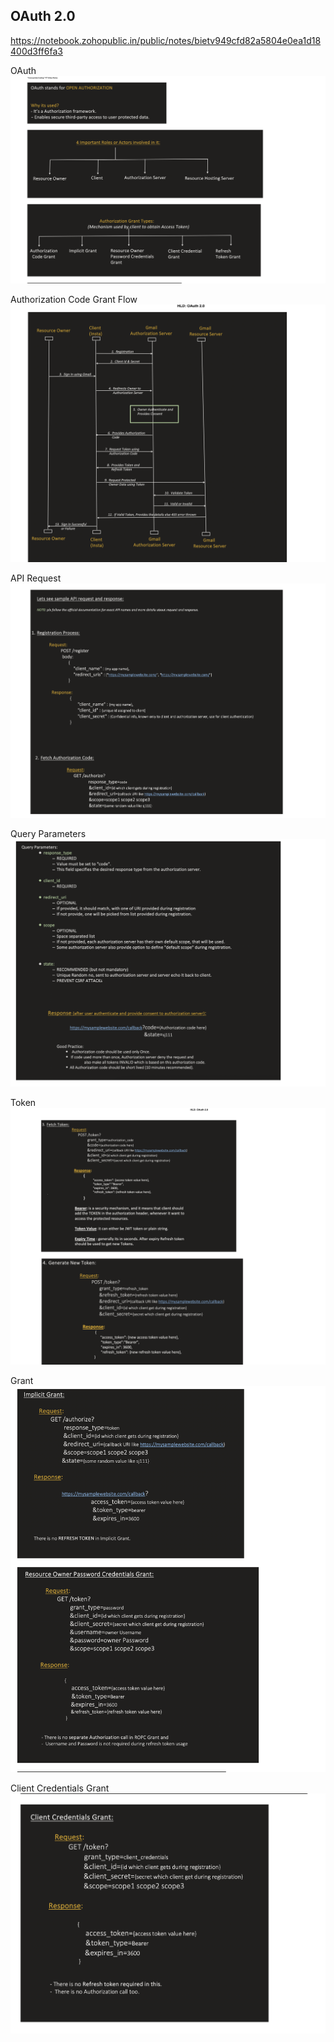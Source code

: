 ## OAuth 2.0

https://notebook.zohopublic.in/public/notes/bietv949cfd82a5804e0ea1d18400d3ff6fa3

OAuth <img src="OAuth.png">

Authorization Code Grant Flow<img src="AuthorizationCodeGrantFlow.png">

API Request<img src="APIRequest.png">

Query Parameters<img src="QuertParam.png">

Token<img src="Token.png">

Grant<img src="Grant.png">

Client Credentials Grant<img src="ClientCredentials.png">

